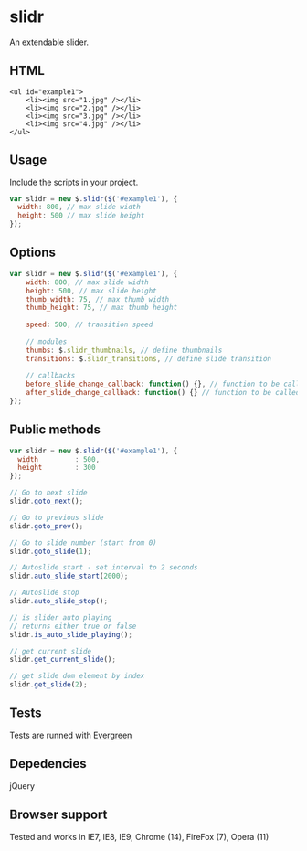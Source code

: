 # slidr
An extendable slider.

## HTML
    <ul id="example1">
        <li><img src="1.jpg" /></li>
        <li><img src="2.jpg" /></li>
        <li><img src="3.jpg" /></li>
        <li><img src="4.jpg" /></li>
    </ul>

## Usage
Include the scripts in your project.

```javascript
var slidr = new $.slidr($('#example1'), {
  width: 800, // max slide width
  height: 500 // max slide height
});
```

## Options
```javascript
var slidr = new $.slidr($('#example1'), {
    width: 800, // max slide width
    height: 500, // max slide height
    thumb_width: 75, // max thumb width
    thumb_height: 75, // max thumb height
    
    speed: 500, // transition speed
    
    // modules
    thumbs: $.slidr_thumbnails, // define thumbnails
    transitions: $.slidr_transitions, // define slide transition
    
    // callbacks
    before_slide_change_callback: function() {}, // function to be called before slide change
    after_slide_change_callback: function() {} // function to be called after slide change
});
```

## Public methods
```javascript
var slidr = new $.slidr($('#example1'), {
  width         : 500,
  height        : 300
});

// Go to next slide
slidr.goto_next();

// Go to previous slide
slidr.goto_prev();

// Go to slide number (start from 0)
slidr.goto_slide(1);

// Autoslide start - set interval to 2 seconds
slidr.auto_slide_start(2000);

// Autoslide stop
slidr.auto_slide_stop();

// is slider auto playing
// returns either true or false
slidr.is_auto_slide_playing();

// get current slide
slidr.get_current_slide();

// get slide dom element by index
slidr.get_slide(2);
```

## Tests
Tests are runned with [Evergreen](https://github.com/jnicklas/evergreen)

## Depedencies
jQuery

## Browser support
Tested and works in IE7, IE8, IE9, Chrome (14), FireFox (7), Opera (11)